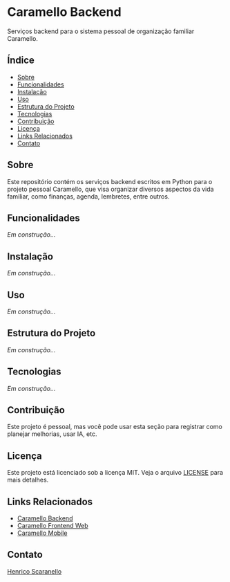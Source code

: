 # Caramello Backend

Serviços backend para o sistema pessoal de organização familiar Caramello.

## Índice

- [Sobre](#sobre)
- [Funcionalidades](#funcionalidades)
- [Instalação](#instalação)
- [Uso](#uso)
- [Estrutura do Projeto](#estrutura-do-projeto)
- [Tecnologias](#tecnologias)
- [Contribuição](#contribuição)
- [Licença](#licença)
- [Links Relacionados](#links-relacionados)
- [Contato](#contato)

## Sobre

Este repositório contém os serviços backend escritos em Python para o projeto pessoal Caramello, que visa organizar diversos aspectos da vida familiar, como finanças, agenda, lembretes, entre outros.

## Funcionalidades

_Em construção..._

## Instalação

_Em construção..._

## Uso

_Em construção..._

## Estrutura do Projeto

_Em construção..._

## Tecnologias

_Em construção..._

## Contribuição

Este projeto é pessoal, mas você pode usar esta seção para registrar como planejar melhorias, usar IA, etc.

## Licença

Este projeto está licenciado sob a licença MIT. Veja o arquivo [LICENSE](LICENSE) para mais detalhes.

## Links Relacionados

- [Caramello Backend](https://github.com/henricos/caramello-backend)
- [Caramello Frontend Web](https://github.com/henricos/caramello-frontend-web)
- [Caramello Mobile](https://github.com/henricos/caramello-mobile)

## Contato

[Henrico Scaranello](https://github.com/henricos)
